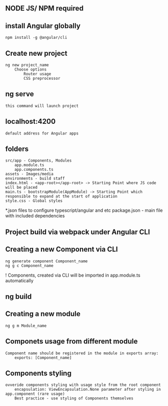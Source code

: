 
## NODE JS/ NPM required
## install Angular globally
    npm install -g @angular/cli
## Create new project
    ng new project_name
        Choose options
            Router usage
            CSS preprocessor
## ng serve 
    this command will launch project
## localhost:4200
    default address for Angular apps
## folders
    src/app - Components, Modules
        app.module.ts 
        app.components.ts
    assets - Images/media
    environments - build staff
    index.html - <app-root></app-root> -> Starting Point where JS code will be placed
    main.ts - bootstrapModule(AppModule) -> Starting Point which responsible to expand at the start of application
    style.css - Global styles
*.json files to configure typescript/angular and etc
package.json - main file with included dependencies
## Project build via webpack under Angular CLI
## Creating a new Component via CLI
    ng generate component Component_name 
    ng g c Component_name 
! Components, created via CLI will be imported in app.module.ts automatically
## ng build
## Creating a new module
    ng g m Module_name
## Componets usage from different module
    Component name should be registered in the module in exports array:
        exports: [Component_name]
## Components styling
    ovveride components styling with usage style from the root component
        encapsulation: ViewEncapsulation.None parameter after styling in app.component (rare usage)
        Best practice - use styling of Components themselves
    
